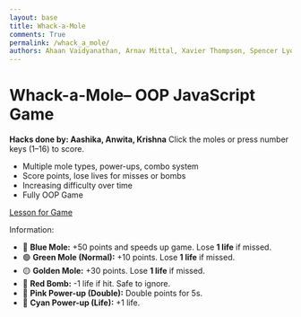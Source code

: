 ```yaml
---
layout: base
title: Whack-a-Mole
comments: True
permalink: /whack_a_mole/
authors: Ahaan Vaidyanathan, Arnav Mittal, Xavier Thompson, Spencer Lyons, Nikhil Naryan, Sharuya Signh 
---
```

# Whack-a-Mole– OOP JavaScript Game
**Hacks done by: Aashika, Anwita, Krishna**
Click the moles or press number keys (1–16) to score.  
- Multiple mole types, power-ups, combo system  
- Score points, lose lives for misses or bombs  
- Increasing difficulty over time  
- Fully OOP Game  

<a href="{{site.baseurl}}/oriented/lessons">Lesson for Game</a>

Information:
- 🔵 **Blue Mole:** +50 points and speeds up game. Lose **1 life** if missed.  
- 🟢 **Green Mole (Normal):** +10 points. Lose **1 life** if missed.  
- 🟡 **Golden Mole:** +30 points. Lose **1 life** if missed.  
- 🔴 **Red Bomb:** -1 life if hit. Safe to ignore.  
- 🌸 **Pink Power-up (Double):** Double points for 5s.  
- 🔵 **Cyan Power-up (Life):** +1 life.  

<canvas id="gameCanvas" width="450" height="450"></canvas>
<script>
  // ======= Hole Class =======
  class Hole {
    constructor(x, y, size, index) {
      this.x = x;
      this.y = y;
      this.size = size;
      this.index = index;
      this.entity = null; // Mole or PowerUp
    }
    draw(ctx) {
      // circular dirt hole with shading
      const cx = this.x + this.size / 2;
      const cy = this.y + this.size / 2;
      const r = this.size / 2.6;

      const grad = ctx.createRadialGradient(cx, cy, r * 0.3, cx, cy, r);
      grad.addColorStop(0, "#5a3b1a"); // inner dirt
      grad.addColorStop(1, "#2e1b0b"); // dark rim
      ctx.fillStyle = grad;
      ctx.beginPath();
      ctx.arc(cx, cy, r, 0, Math.PI * 2);
      ctx.fill();

      // subtle rim outline for definition
      ctx.strokeStyle = "rgba(0,0,0,0.35)";
      ctx.lineWidth = 3;
      ctx.beginPath();
      ctx.arc(cx, cy, r * 1.02, 0, Math.PI * 2);
      ctx.stroke();
    }
  }

  // ======= Base Entity =======
  class Entity {
    constructor(hole, duration=1000) {
      this.hole = hole;
      this.hole.entity = this;
      this.duration = duration;
      this.startTime = Date.now();
      this.hit = false;
    }
    draw(ctx) {}
    update(game) {
      if (Date.now() - this.startTime > this.duration) {
        // penalize only missed normal/golden moles
        if (this instanceof Mole && !this.hit) {
          if (this.type === "normal" || this.type === "golden") {
            game.lives--;
          }
        }
        this.hole.entity = null;
        return false;
      }
      return true;
    }
  }

  // ======= Mole Class =======
  class Mole extends Entity {
    constructor(hole, type="normal") {
      const durations = { normal:1000, golden:800, bomb:1000, blue:700 };
      super(hole, durations[type] || 1000);
      this.type = type;
    }
    draw(ctx) {
      const { x, y, size } = this.hole;
      if (this.hit) return;
      const cx = x + size / 2;
      const cy = y + size / 2;
      const r = size / 3;
      ctx.beginPath();
      if (this.type === "normal") ctx.fillStyle = "#735a48ff"; // brown mole
      else if (this.type === "golden") ctx.fillStyle = "gold";
      else if (this.type === "bomb") ctx.fillStyle = "black";
      else if (this.type === "blue") ctx.fillStyle = "#649dcbff"; // blue mole
      ctx.ellipse(cx, cy, r * 0.8, r, 0, 0, Math.PI * 2);
      ctx.fill();
      if (this.type !== "bomb") {
        ctx.fillStyle = "white";
        ctx.beginPath();
        ctx.arc(cx - r * 0.3, cy - r * 0.2, r * 0.15, 0, Math.PI * 2);
        ctx.arc(cx + r * 0.3, cy - r * 0.2, r * 0.15, 0, Math.PI * 2);
        ctx.fill();
        ctx.fillStyle = "black";
        ctx.beginPath();
        ctx.arc(cx - r * 0.3, cy - r * 0.2, r * 0.07, 0, Math.PI * 2);
        ctx.arc(cx + r * 0.3, cy - r * 0.2, r * 0.07, 0, Math.PI * 2);
        ctx.fill();
        ctx.fillStyle = "pink";
        ctx.beginPath();
        ctx.arc(cx, cy, r * 0.15, 0, Math.PI * 2);
        ctx.fill();
      } else {
        ctx.save();
        ctx.fillStyle = "red";
        ctx.font = `${r * 1.2}px Arial`;
        ctx.textAlign = "center";
        ctx.textBaseline = "middle";
        ctx.fillText("💣", cx, cy);
        ctx.restore();
      }
    }
    onHit(game){
      if(this.type==="normal") game.addScore(10);;
      else if(this.type==="golden") game.addScore(30);
      else if(this.type==="bomb") game.lives--;
      else if(this.type==="blue") {
        game.addScore(50);
        game.spawnInterval = Math.max(300, game.spawnInterval - 200);
      }
      this.hit = true;
      this.hole.entity = null;
    }
  }

  // ======= PowerUp Class =======
  class PowerUp extends Entity {
    constructor(hole, type) {
      super(hole, 1200);
      this.type = type; // "double" or "life"
    }
    draw(ctx){
      const { x, y, size } = this.hole;
      const cx = x + size/2;
      const cy = y + size/2;
      ctx.beginPath();
      ctx.fillStyle = this.type==="double" ? "pink" : "cyan";
      ctx.arc(cx, cy, size/4, 0, 2*Math.PI);
      ctx.fill();
    }
    onHit(game){
      if(this.type==="double") game.activateMultiplier(5000);
      else if(this.type==="life") game.lives++;
      this.hole.entity = null;
    }
  }

  // ======= Game Class =======
  class Game {
    constructor(canvasId){
      this.canvas = document.getElementById(canvasId);
      this.ctx = this.canvas.getContext("2d");
      this.canvas.tabIndex = 1;
      this.canvas.style.outline = "none";
      this.canvas.focus();

  this.gridSize = 4;
      this.holeSize = this.canvas.width / this.gridSize;
      this.holes = [];
      let idx = 1;
      for (let r = 0; r < this.gridSize; r++) {
        for (let c = 0; c < this.gridSize; c++) {
          this.holes.push(new Hole(c*this.holeSize, r*this.holeSize, this.holeSize, idx++));
        }
      }

      this.moles = [];
      this.score = 0;
      this.highScore = localStorage.getItem("whackAMoleHighScore") || 0;
      this.lives = 5;
      this.spawnInterval = 1500;
      this.lastSpawn = Date.now();
      this.state = "title";
      this.multiplier = 1;
      this.multiplierEnd = 0;

      this.keys = {};
      window.addEventListener("keydown", e => this.keys[e.key] = true);
      window.addEventListener("keyup",   e => this.keys[e.key] = false);
      this.canvas.addEventListener("click", e=>{
        if (this.state === "title" || this.state === "gameover") {
          this.start();
        } else {
          this.handleClick(e);
        }
      });

      requestAnimationFrame(() => this.update());
    }

    start(){
      this.score = 0; 
      this.lives = 5; 
      this.moles = []; 
      this.lastSpawn = Date.now();
      this.state = "playing"; 
      this.multiplier = 1; 
      this.multiplierEnd = 0;
      this.holes.forEach(h => h.entity = null);
    }

    spawnEntity(){
      const emptyHoles = this.holes.filter(h => !h.entity);
      if (emptyHoles.length === 0) return;
      const hole = emptyHoles[Math.floor(Math.random() * emptyHoles.length)];
      const r = Math.random();
      if (r < 0.6) this.moles.push(new Mole(hole, "normal"));
      else if (r < 0.75) this.moles.push(new Mole(hole, "golden"));
      else if (r < 0.88) this.moles.push(new Mole(hole, "bomb"));
      else if (r < 0.96) this.moles.push(new Mole(hole, "blue"));
      else {
        const type = Math.random() < 0.5 ? "double" : "life";
        this.moles.push(new PowerUp(hole, type));
      }
    }

    handleClick(e){
      const rect = this.canvas.getBoundingClientRect();
      const mx = e.clientX - rect.left;
      const my = e.clientY - rect.top;
      this.holes.forEach(h=>{
        if (h.entity) {
          const {x,y,size} = h;
          const cx = x + size/2, cy = y + size/2;
          const r = size/3;
          if (Math.hypot(mx - cx, my - cy) <= r) {
            h.entity.onHit(this);
          }
        }
      });
    }

    checkKeys(){
      for (const key in this.keys) {
        if (this.keys[key] && !isNaN(key)) {
          const num = parseInt(key);
          // Only allow keys 1-16 for 4x4 grid
          if (num >= 1 && num <= 16) {
            const hole = this.holes.find(h => h.index === num);
            if (hole && hole.entity) hole.entity.onHit(this);
          }
          this.keys[key] = false;
        }
      }
    }

    addScore(points){
      const finalPoints = Math.floor(points * this.multiplier);
      this.score += finalPoints;
      if (this.score > this.highScore) this.highScore = this.score;
    }

    activateMultiplier(ms){
      this.multiplier = 2;
      this.multiplierEnd = Date.now() + ms;
    }

    update(){
      // Each state draws its own background to avoid overwriting the grass
      if (this.state === "title") this.drawTitle();
      else if (this.state === "playing") this.updateGame();
      else if (this.state === "gameover") this.drawGameOver();

      requestAnimationFrame(() => this.update());
    }

    updateGame(){
      // Grassy background
      const grad = this.ctx.createLinearGradient(0, 0, 0, this.canvas.height);
      grad.addColorStop(0, "#7e996cff");   // lighter green top
      grad.addColorStop(1, "#34422cff");   // darker green bottom
      this.ctx.fillStyle = grad;
      this.ctx.fillRect(0, 0, this.canvas.width, this.canvas.height);

      if (Date.now() - this.lastSpawn > this.spawnInterval) {
        this.spawnEntity();
        this.lastSpawn = Date.now();
      }

      for (let i = this.moles.length - 1; i >= 0; i--) {
        if (!this.moles[i].update(this)) this.moles.splice(i, 1);
      }

      if (this.multiplier > 1 && Date.now() > this.multiplierEnd) this.multiplier = 1;

      this.checkKeys();

      // Board & entities
      this.holes.forEach(h => h.draw(this.ctx));
      this.moles.forEach(m => m.draw(this.ctx));

      // HUD (reset alignment so it isn't affected by mole/bomb drawing)
      this.ctx.textAlign = "left";
      this.ctx.textBaseline = "alphabetic";
      this.ctx.fillStyle = "black";
      this.ctx.font = "18px Arial";
      this.ctx.fillText("Score: " + this.score, 10, 20);
      this.ctx.fillText("High Score: " + this.highScore, 10, 45);
      this.ctx.fillText("Lives: " + this.lives, 10, 70);
      this.ctx.fillText("Multiplier: x" + this.multiplier, 10, 95);

      if (this.lives <= 0) {
        this.state = "gameover";
        localStorage.setItem("whackAMoleHighScore", this.highScore);
      }

      // Increase difficulty
      if (this.score > 0 && this.score % 100 === 0) {
        this.spawnInterval = Math.max(500, 1500 - Math.floor(this.score / 2));
      }
    }

    drawTitle(){
      const { ctx, canvas } = this;

      // Background gradient (sky -> sand)
      const gradient = ctx.createLinearGradient(0, 0, 0, canvas.height);
      gradient.addColorStop(0, "#ebc587ff");
      gradient.addColorStop(1, "rgba(204, 116, 137, 1)");
      ctx.fillStyle = gradient;
      ctx.fillRect(0, 0, canvas.width, canvas.height);

      ctx.textAlign = "center";
      ctx.textBaseline = "middle";

      // Title with shadow
      ctx.font = "bold 48px Arial";
      ctx.fillStyle = "white";
      ctx.shadowColor = "black";
      ctx.shadowBlur = 6;
      ctx.fillText("🐹 Whack-a-Mole+", canvas.width/2, 120);

      // Clear shadow for other text
      ctx.shadowBlur = 0;

      // Subtitle
      ctx.font = "22px Arial";
      ctx.fillStyle = "black";
      ctx.fillText("Click or press 1–16 to hit moles", canvas.width/2, 180);

      // Instructions
      ctx.font = "16px Arial";
      ctx.fillText("Golden = +30   |   Bomb = -1   |   Power-ups appear randomly", canvas.width/2, 220);

      // Start prompt with pulse effect
      ctx.font = "24px Arial";
      ctx.fillStyle = "darkblue";
      const alpha = 0.5 + 0.5 * Math.sin(Date.now() / 500); // pulse
      ctx.globalAlpha = alpha;
      ctx.fillText("Press ENTER or Click to Start", canvas.width/2, 300);
      ctx.globalAlpha = 1;

      // Reset alignment for other draws
      ctx.textAlign = "left"; 
      ctx.textBaseline = "alphabetic";

      if (this.keys["Enter"]) this.start();
    }

    drawGameOver(){
      // Simple dark background so text is clear
      const grad = this.ctx.createLinearGradient(0, 0, 0, this.canvas.height);
      grad.addColorStop(0, "#2c3e50");
      grad.addColorStop(1, "#1b2735");
      this.ctx.fillStyle = grad;
      this.ctx.fillRect(0, 0, this.canvas.width, this.canvas.height);

      this.ctx.fillStyle = "red";
      this.ctx.textAlign = "center";
      this.ctx.textBaseline = "middle";
      this.ctx.font = "36px Arial";
      this.ctx.fillText("GAME OVER", this.canvas.width/2, 180);

      this.ctx.fillStyle = "white";
      this.ctx.font = "24px Arial";
      this.ctx.fillText("Final Score: " + this.score, this.canvas.width/2, 230);
      this.ctx.fillText("Press ENTER or Click to Restart", this.canvas.width/2, 280);

      // Reset alignment for safety
      this.ctx.textAlign = "left";
      this.ctx.textBaseline = "alphabetic";

      if (this.keys["Enter"]) this.start();
    }
  }

  new Game("gameCanvas");
</script>
